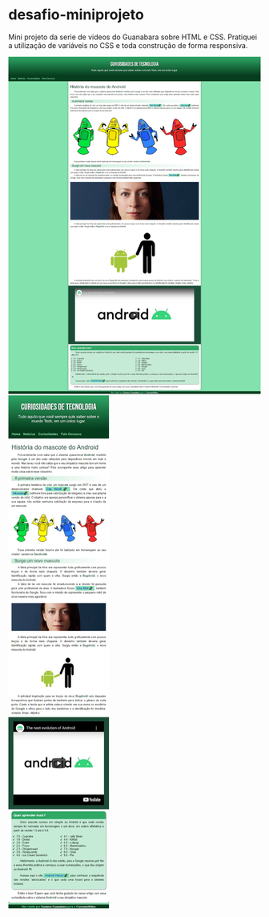 # desafio-miniprojeto
Mini projeto da serie de videos do Guanabara sobre HTML e CSS. Pratiquei a utilização de variáveis no CSS e toda construção de forma responsiva.

<img src="imagens/desktop.jpeg" alt="Página desktop inteira">

<img src="imagens/mobile.jpeg" alt="Página mobile inteira">